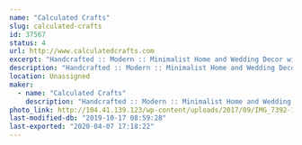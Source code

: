 ```yaml
---
name: "Calculated Crafts"
slug: calculated-crafts
id: 37567
status: 4
url: http://www.calculatedcrafts.com
excerpt: "Handcrafted :: Modern :: Minimalist Home and Wedding Decor with a Geometric Flare"
description: "Handcrafted :: Modern :: Minimalist Home and Wedding Decor with a Geometric Flare"
location: Unassigned
maker:
  - name: "Calculated Crafts"
    description: "Handcrafted :: Modern :: Minimalist Home and Wedding Decor with a Geometric Flare"
photo_link: http://104.41.139.123/wp-content/uploads/2017/09/IMG_7392-1024x1024.jpg
last-modified-db: "2019-10-17 08:59:28"
last-exported: "2020-04-07 17:18:22"
---
```

